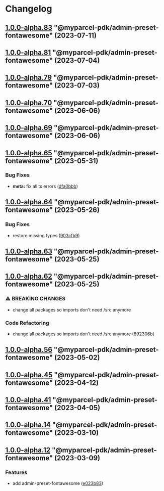 # Changelog

<!-- MONODEPLOY:BELOW -->

## [1.0.0-alpha.83](https://github/myparcelnl/js-pdk/compare/@myparcel-pdk/admin-preset-fontawesome@1.0.0-alpha.82...@myparcel-pdk/admin-preset-fontawesome@1.0.0-alpha.83) "@myparcel-pdk/admin-preset-fontawesome" (2023-07-11)




## [1.0.0-alpha.81](https://github/myparcelnl/js-pdk/compare/@myparcel-pdk/admin-preset-fontawesome@1.0.0-alpha.80...@myparcel-pdk/admin-preset-fontawesome@1.0.0-alpha.81) "@myparcel-pdk/admin-preset-fontawesome" (2023-07-04)




## [1.0.0-alpha.79](https://github/myparcelnl/js-pdk/compare/@myparcel-pdk/admin-preset-fontawesome@1.0.0-alpha.78...@myparcel-pdk/admin-preset-fontawesome@1.0.0-alpha.79) "@myparcel-pdk/admin-preset-fontawesome" (2023-07-03)




## [1.0.0-alpha.70](https://github/myparcelnl/js-pdk/compare/@myparcel-pdk/admin-preset-fontawesome@1.0.0-alpha.69...@myparcel-pdk/admin-preset-fontawesome@1.0.0-alpha.70) "@myparcel-pdk/admin-preset-fontawesome" (2023-06-06)




## [1.0.0-alpha.69](https://github/myparcelnl/js-pdk/compare/@myparcel-pdk/admin-preset-fontawesome@1.0.0-alpha.68...@myparcel-pdk/admin-preset-fontawesome@1.0.0-alpha.69) "@myparcel-pdk/admin-preset-fontawesome" (2023-06-06)




## [1.0.0-alpha.65](https://github/myparcelnl/js-pdk/compare/@myparcel-pdk/admin-preset-fontawesome@1.0.0-alpha.64...@myparcel-pdk/admin-preset-fontawesome@1.0.0-alpha.65) "@myparcel-pdk/admin-preset-fontawesome" (2023-05-31)


### Bug Fixes

* **meta:** fix all ts errors ([dfa0bbb](https://github/myparcelnl/js-pdk/commit/dfa0bbb308c4863ce0fb4c9a0d55f2b5fa8fdb6c))




## [1.0.0-alpha.64](https://github/myparcelnl/js-pdk/compare/@myparcel-pdk/admin-preset-fontawesome@1.0.0-alpha.63...@myparcel-pdk/admin-preset-fontawesome@1.0.0-alpha.64) "@myparcel-pdk/admin-preset-fontawesome" (2023-05-26)


### Bug Fixes

* restore missing types ([903cfb9](https://github/myparcelnl/js-pdk/commit/903cfb95f161bb5b49fbb91c4f96a7e44c524db8))




## [1.0.0-alpha.63](https://github/myparcelnl/js-pdk/compare/@myparcel-pdk/admin-preset-fontawesome@1.0.0-alpha.62...@myparcel-pdk/admin-preset-fontawesome@1.0.0-alpha.63) "@myparcel-pdk/admin-preset-fontawesome" (2023-05-25)




## [1.0.0-alpha.62](https://github/myparcelnl/js-pdk/compare/@myparcel-pdk/admin-preset-fontawesome@1.0.0-alpha.61...@myparcel-pdk/admin-preset-fontawesome@1.0.0-alpha.62) "@myparcel-pdk/admin-preset-fontawesome" (2023-05-25)


### ⚠ BREAKING CHANGES

* change all packages so imports don't need /src anymore

### Code Refactoring

* change all packages so imports don't need /src anymore ([892306b](https://github/myparcelnl/js-pdk/commit/892306bd3307fe8d5d011bbf6eb7654f7365347a))




## [1.0.0-alpha.56](https://github/myparcelnl/js-pdk/compare/@myparcel-pdk/admin-preset-fontawesome@1.0.0-alpha.55...@myparcel-pdk/admin-preset-fontawesome@1.0.0-alpha.56) "@myparcel-pdk/admin-preset-fontawesome" (2023-05-02)




## [1.0.0-alpha.45](https://github/myparcelnl/js-pdk/compare/@myparcel-pdk/admin-preset-fontawesome@1.0.0-alpha.44...@myparcel-pdk/admin-preset-fontawesome@1.0.0-alpha.45) "@myparcel-pdk/admin-preset-fontawesome" (2023-04-12)




## [1.0.0-alpha.41](https://github/myparcelnl/js-pdk/compare/@myparcel-pdk/admin-preset-fontawesome@1.0.0-alpha.40...@myparcel-pdk/admin-preset-fontawesome@1.0.0-alpha.41) "@myparcel-pdk/admin-preset-fontawesome" (2023-04-05)




## [1.0.0-alpha.14](https://github/myparcelnl/js-pdk/compare/@myparcel-pdk/admin-preset-fontawesome@1.0.0-alpha.13...@myparcel-pdk/admin-preset-fontawesome@1.0.0-alpha.14) "@myparcel-pdk/admin-preset-fontawesome" (2023-03-10)




## [1.0.0-alpha.12](https://github/myparcelnl/js-pdk/compare/@myparcel-pdk/admin-preset-fontawesome@1.0.0-alpha.11...@myparcel-pdk/admin-preset-fontawesome@1.0.0-alpha.12) "@myparcel-pdk/admin-preset-fontawesome" (2023-03-09)


### Features

* add admin-preset-fontawesome ([e023b83](https://github/myparcelnl/js-pdk/commit/e023b833bd1da1db62a226b7ac43675a22ca3583))



